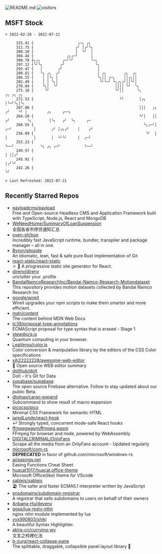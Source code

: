 ![README.md](https://github.com/Gerhut/Gerhut/workflows/README.md/badge.svg)
![visitors](https://visitors.vercel.app/Gerhut/Gerhut?token=8cf69d1f6813d272ef062726b6070c9be4ff72038cfe5a7ded7384a8da65d866)

## MSFT Stock

```
> 2022-02-28 - 2022-07-21

     315.41 ┤                    ╭─╮ ╭╮                                                                          
     311.75 ┤                   ╭╯ │╭╯╰╮                                                                         
     308.10 ┤                   │  ╰╯  │                                                                         
     304.44 ┤               ╭╮╭─╯      │                                                                         
     300.78 ┼╮╭╮          ╭─╯╰╯        ╰─╮                                                                       
     297.12 ┤╰╯╰╮        ╭╯              ╰╮                                                                      
     293.47 ┤   │       ╭╯                │                                                                      
     289.81 ┤   ╰╮ ╭╮  ╭╯                 │ ╭╮        ╭╮  ╭╮                                                     
     286.15 ┤    │ │╰╮ │                  ╰╮││ ╭─╮    ││╭╮││                                                     
     282.49 ┤    │ │ ╰╮│                   ╰╯╰─╯ ╰╮╭╮╭╯││╰╯│                                                     
     278.84 ┤    ╰╮│  ╰╯                          ││││ ╰╯  ╰╮                                                    
     275.18 ┤     ╰╯                              ╰╯││      ╰╮             ╭╮ ╭╮ ╭╮                              
     271.52 ┤                                       ╰╯       │╭╮           │╰─╯╰╮│╰╮                             
     267.86 ┤                                                │││   ╭╮     ╭╯    ╰╯ │         ╭╮     ╭──╮         
     264.20 ┤                                                ╰╯│   ││    ╭╯        ╰╮        │╰╮   ╭╯  ╰╮     ╭─ 
     260.55 ┤                                                  ╰╮╭─╯│  ╭─╯          │       ╭╯ │╭╮╭╯    │    ╭╯  
     256.89 ┤                                                   ╰╯  │  │            │       │  ╰╯╰╯     │  ╭─╯   
     253.23 ┤                                                       ╰──╯            ╰╮ ╭╮ ╭─╯           ╰──╯     
     249.57 ┤                                                                        │ ││╭╯                      
     245.92 ┤                                                                        │╭╯╰╯                       
     242.26 ┤                                                                        ╰╯                          

> Last Refreshed: 2022-07-21
```

## Recently Starred Repos

- [payloadcms/payload](https://github.com/payloadcms/payload)  
  Free and Open-source Headless CMS and Application Framework built with TypeScript, Node.js, React and MongoDB
- [WeNeedHome/SummaryOfLoanSuspension](https://github.com/WeNeedHome/SummaryOfLoanSuspension)  
  全国各省市停贷通知汇总
- [oven-sh/bun](https://github.com/oven-sh/bun)  
  Incredibly fast JavaScript runtime, bundler, transpiler and package manager – all in one.
- [Byron/gitoxide](https://github.com/Byron/gitoxide)  
  An idiomatic, lean, fast & safe pure Rust implementation of Git
- [react-static/react-static](https://github.com/react-static/react-static)  
  ⚛️ 🚀 A progressive static site generator for React.
- [direnv/direnv](https://github.com/direnv/direnv)  
  unclutter your .profile
- [BandaiNamcoResearchInc/Bandai-Namco-Research-Motiondataset](https://github.com/BandaiNamcoResearchInc/Bandai-Namco-Research-Motiondataset)  
  This repository provides motion datasets collected by Bandai Namco Research Inc
- [google/wireit](https://github.com/google/wireit)  
  Wireit upgrades your npm scripts to make them smarter and more efficient.
- [mdn/content](https://github.com/mdn/content)  
  The content behind MDN Web Docs
- [tc39/proposal-type-annotations](https://github.com/tc39/proposal-type-annotations)  
  ECMAScript proposal for type syntax that is erased - Stage 1
- [stewdio/q.js](https://github.com/stewdio/q.js)  
  Quantum computing in your browser.
- [LeaVerou/color.js](https://github.com/LeaVerou/color.js)  
  Color conversion & manipulation library by the editors of the CSS Color specifications
- [xjh22222228/awesome-web-editor](https://github.com/xjh22222228/awesome-web-editor)  
  🔨  Open source WEB editor summary
- [dolthub/dolt](https://github.com/dolthub/dolt)  
  Dolt – It's Git for Data
- [supabase/supabase](https://github.com/supabase/supabase)  
  The open source Firebase alternative. Follow to stay updated about our public Beta.
- [dtolnay/cargo-expand](https://github.com/dtolnay/cargo-expand)  
  Subcommand to show result of macro expansion
- [picocss/pico](https://github.com/picocss/pico)  
  Minimal CSS Framework for semantic HTML
- [jaredLunde/react-hook](https://github.com/jaredLunde/react-hook)  
  ↩ Strongly typed, concurrent mode-safe React hooks
- [ffmpegwasm/ffmpeg.wasm](https://github.com/ffmpegwasm/ffmpeg.wasm)  
  FFmpeg for browser and node, powered by WebAssembly
- [DIGITALCRIMINAL/OnlyFans](https://github.com/DIGITALCRIMINAL/OnlyFans)  
  Scrape all the media from an OnlyFans account - Updated regularly
- [microsoft/com-rs](https://github.com/microsoft/com-rs)  
  **DEPRECATED** in favor of github.com/microsoft/windows-rs
- [ai/easings.net](https://github.com/ai/easings.net)  
  Easing Functions Cheat Sheet
- [huacat1017/huacat.office-theme](https://github.com/huacat1017/huacat.office-theme)  
  Microsoft Office(like) theme for VScode
- [sablejs/sablejs](https://github.com/sablejs/sablejs)  
  🏖️ The safer and faster ECMA5.1 interpreter written by JavaScript
- [ensdomains/subdomain-registrar](https://github.com/ensdomains/subdomain-registrar)  
  A registrar that sells subdomains to users on behalf of their owners
- [Anbang-Hu/devenv](https://github.com/Anbang-Hu/devenv)  
- [gosp/lua-resty-ntlm](https://github.com/gosp/lua-resty-ntlm)  
  nginx ntlm module implemented by lua
- [yyx990803/shiki](https://github.com/yyx990803/shiki)  
  A beautiful Syntax Highlighter.
- [akira-cn/currying-wy](https://github.com/akira-cn/currying-wy)  
  文言之柯裡化法
- [b-zurg/react-collapse-pane](https://github.com/b-zurg/react-collapse-pane)  
  The splittable, draggable, collapsible panel layout library 🎉
